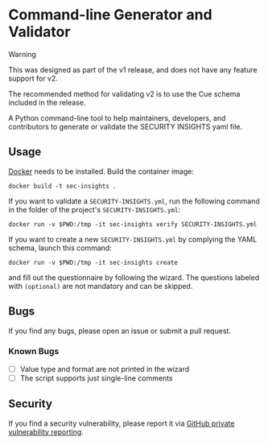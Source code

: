 # Command-line Generator and Validator

> [!WARNING]
> This was designed as part of the v1 release, and does not have any feature support for v2.
>
> The recommended method for validating v2 is to use the Cue schema included in the release.

A Python command-line tool to help maintainers, developers, and contributors to generate or validate the SECURITY INSIGHTS yaml file.

## Usage

[Docker](https://www.docker.com/) needs to be installed. Build the container image:

```
docker build -t sec-insights .
```

If you want to validate a `SECURITY-INSIGHTS.yml`, run the following command in the folder of the project's `SECURITY-INSIGHTS.yml`:

```
docker run -v $PWD:/tmp -it sec-insights verify SECURITY-INSIGHTS.yml
```

If you want to create a new `SECURITY-INSIGHTS.yml` by complying the YAML schema, launch this command:

```
docker run -v $PWD:/tmp -it sec-insights create
```

and fill out the questionnaire by following the wizard. The questions labeled with `(optional)` are not mandatory and can be skipped.

## Bugs

If you find any bugs, please open an issue or submit a pull request.

### Known Bugs

- [ ] Value type and format are not printed in the wizard
- [ ] The script supports just single-line comments

## Security

If you find a security vulnerability, please report it via [GitHub private vulnerability reporting](https://docs.github.com/en/code-security/security-advisories/guidance-on-reporting-and-writing-information-about-vulnerabilities/privately-reporting-a-security-vulnerability).
